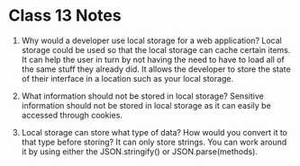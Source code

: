 # Class 13 Notes

1. Why would a developer use local storage for a web application?
Local storage could be used so that the local storage can cache certain items. It can help the user in turn by not having the need to have to load all of the same stuff they already did. It allows the developer to store the state of their interface in a location such as your local storage.

2. What information should not be stored in local storage?
Sensitive information should not be stored in local storage as it can easily be accessed through cookies.

3. Local storage can store what type of data? How would you convert it to that type before storing?
It can only store strings. You can work around it by using either the JSON.stringify() or JSON.parse(methods).
